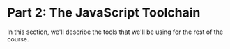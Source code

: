 # Part 2: The JavaScript Toolchain

In this section, we'll describe the tools that we'll be using for the
rest of the course.
